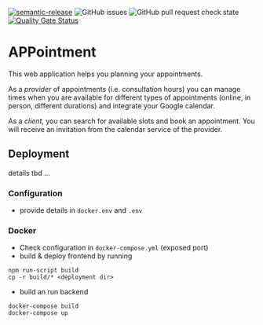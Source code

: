 [![semantic-release](https://img.shields.io/badge/%20%20%F0%9F%93%A6%F0%9F%9A%80-semantic--release-e10079.svg)](https://github.com/semantic-release/semantic-release)
![GitHub issues](https://img.shields.io/github/issues/fhswf/book_me)
![GitHub pull request check state](https://img.shields.io/github/status/s/pulls/fhswf/book_me/10)
[![Quality Gate Status](https://hopper.fh-swf.de/sonarqube/api/project_badges/measure?project=book_me&metric=alert_status&token=sqb_0a9511ceb28d567c414fc247f93e3a5ea06710a5)](https://hopper.fh-swf.de/sonarqube/dashboard?id=book_me)

# APPointment

This web application helps you planning your appointments.

As a _provider_ of appointments (i.e. consultation hours) you can manage times when you are available for different types of appointments
(online, in person, different durations) and integrate your Google calendar.

As a _client_, you can search for available slots and book an appointment. You will receive an invitation from the calendar service of the provider.

## Deployment

details tbd ...

### Configuration

- provide details in `docker.env` and `.env`

### Docker

- Check configuration in `docker-compose.yml` (exposed port)
- build & deploy frontend by running

```shell
npm run-script build
cp -r build/* <deployment dir>
```

- build an run backend

```shell
docker-compose build
docker-compose up
```
